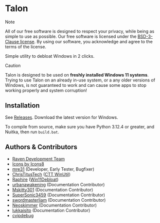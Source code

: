 
# Talon

> [!NOTE]
> All of our free software is designed to respect your privacy, while being as simple to use as possible. Our free software is licensed under the [BSD-3-Clause license](https://ravendevteam.org/files/BSD-3-Clause.txt). By using our software, you acknowledge and agree to the terms of the license.

Simple utility to debloat Windows in 2 clicks.

> [!CAUTION]
> Talon is designed to be used on **freshly installed Windows 11 systems**. Trying to use Talon on an already in-use system, or a any older versions of Windows, is not guaranteed to work and can cause some apps to stop working properly and system corruption!

## Installation
See [Releases](https://github.com/ravendevteam/talon/releases). Download the latest version for Windows.

To compile from source, make sure you have Python 3.12.4 or greater, and Nuitka, then run `build.bat`.

## Authors & Contributors

- [Raven Development Team](https://ravendevteam.org/)
- [Icons by Icons8](https://icons8.com/)
- [mre31](https://github.com/mre31) (Developer, Early Tester, Bugfixer)
- [ChrisTitusTech](https://github.com/christitustech) ([CTT WinUtil](https://github.com/christitustech/winutil))
- [Raphire](https://github.com/Raphire) ([Win11Debloat](https://github.com/Raphire/Win11Debloat))
- [urbanawakening](https://github.com/urbanawakening) (Documentation Contributor)
- [Mskitty301](https://github.com/Mskitty301) (Documentation Contributor)
- [SuperSonic3459](https://github.com/SuperSonic3459) (Documentation Contributor)
- [swordmasterliam](https://github.com/swordmasterliam) (Documentation Contributor)
- [Neoskimmer](https://github.com/Neoskimmer) (Documentation Contributor)
- [lukkaisito](https://github.com/lukkaisito) (Documentation Contributor)
- [cvipdebug](https://github.com/cvipdebug)
